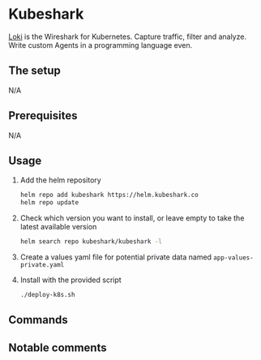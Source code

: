 # Kubeshark

[Loki](https://www.kubeshark.co/) is the Wireshark for Kubernetes. Capture traffic, filter and analyze. Write custom Agents in a programming language even.

## The setup

N/A

## Prerequisites

N/A

## Usage

1. Add the helm repository

    ```bash
    helm repo add kubeshark https://helm.kubeshark.co
    helm repo update
    ```

2. Check which version you want to install, or leave empty to take the latest available version

    ```bash
    helm search repo kubeshark/kubeshark -l
    ```

3. Create a values yaml file for potential private data named `app-values-private.yaml`

4. Install with the provided script

    ```bash
    ./deploy-k8s.sh
    ```

## Commands

## Notable comments
